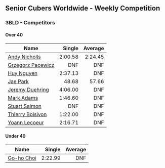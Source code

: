 ## Senior Cubers Worldwide - Weekly Competition
### 3BLD - Competitors

#### Over 40

| Name | Single | Average |
| -- | --: | --: |
| [Andy Nicholls](../persons/Andy_Nicholls.md) |2:00.58 |2:24.45 |
| [Grzegorz Pacewicz](../persons/Grzegorz_Pacewicz.md) |DNF |DNF |
| [Huy Nguyen](../persons/Huy_Nguyen.md) |2:37.13 |DNF |
| [Jae Park](../persons/Jae_Park.md) |48.68 |57.66 |
| [Jeremy Duehring](../persons/Jeremy_Duehring.md) |4:06.00 |DNF |
| [Mark Adams](../persons/Mark_Adams.md) |1:46.60 |DNF |
| [Stuart Salmon](../persons/Stuart_Salmon.md) |DNF |DNF |
| [Thierry Boisivon](../persons/Thierry_Boisivon.md) |1:22.00 |DNF |
| [Yoann Lecoeur](../persons/Yoann_Lecoeur.md) |2:16.71 |DNF |

#### Under 40

| Name | Single | Average |
| -- | --: | --: |
| [Go-ho Choi](../persons/Go-ho_Choi.md) |2:22.99 |DNF |

